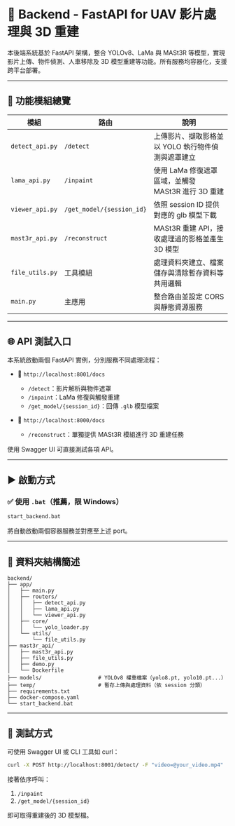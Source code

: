# 🧠 Backend - FastAPI for UAV 影片處理與 3D 重建

本後端系統基於 FastAPI 架構，整合 YOLOv8、LaMa 與 MASt3R 等模型，實現影片上傳、物件偵測、人車移除及 3D 模型重建等功能。所有服務均容器化，支援跨平台部署。

---

## 🔧 功能模組總覽

| 模組 | 路由 | 說明 |
|------|------|------|
| `detect_api.py` | `/detect` | 上傳影片、擷取影格並以 YOLO 執行物件偵測與遮罩建立 |
| `lama_api.py` | `/inpaint` | 使用 LaMa 修復遮罩區域，並觸發 MASt3R 進行 3D 重建 |
| `viewer_api.py` | `/get_model/{session_id}` | 依照 session ID 提供對應的 glb 模型下載 |
| `mast3r_api.py` | `/reconstruct` | MASt3R 重建 API，接收處理過的影格並產生 3D 模型 |
| `file_utils.py` | 工具模組 | 處理資料夾建立、檔案儲存與清除暫存資料等共用邏輯 |
| `main.py` | 主應用 | 整合路由並設定 CORS 與靜態資源服務 |

---

## 🌐 API 測試入口

本系統啟動兩個 FastAPI 實例，分別服務不同處理流程：

- 📍 `http://localhost:8001/docs`  
  - `/detect`：影片解析與物件遮罩
  - `/inpaint`：LaMa 修復與觸發重建
  - `/get_model/{session_id}`：回傳 `.glb` 模型檔案

- 📍 `http://localhost:8000/docs`  
  - `/reconstruct`：單獨提供 MASt3R 模組進行 3D 重建任務

使用 Swagger UI 可直接測試各項 API。

---

## ▶️ 啟動方式

### ✅ 使用 `.bat`（推薦，限 Windows）

```bash
start_backend.bat
```

將自動啟動兩個容器服務並對應至上述 port。

---

## 📁 資料夾結構簡述

```
backend/
├── app/
│   ├── main.py
│   ├── routers/
│   │   ├── detect_api.py
│   │   ├── lama_api.py
│   │   └── viewer_api.py
│   ├── core/
│   │   └── yolo_loader.py
│   └── utils/
│       └── file_utils.py
├── mast3r_api/
│   ├── mast3r_api.py
│   ├── file_utils.py
│   ├── demo.py
│   └── Dockerfile
├── models/                  # YOLOv8 權重檔案（yolo8.pt, yolo10.pt...）
├── temp/                    # 暫存上傳與處理資料（依 session 分類）
├── requirements.txt
├── docker-compose.yaml
└── start_backend.bat
```

---

## 🧪 測試方式

可使用 Swagger UI 或 CLI 工具如 curl：

```bash
curl -X POST http://localhost:8001/detect/ -F "video=@your_video.mp4"
```

接著依序呼叫：
1. `/inpaint`
2. `/get_model/{session_id}`

即可取得重建後的 3D 模型檔。
